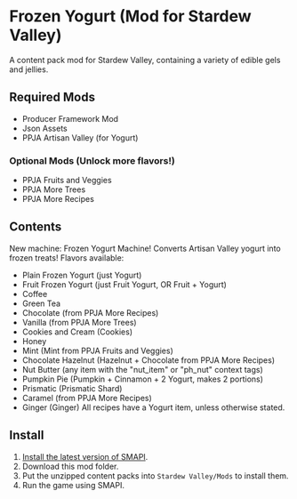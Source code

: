 # Frozen Yogurt (Mod for Stardew Valley)
 A content pack mod for Stardew Valley, containing a variety of edible gels and jellies.
## Required Mods
- Producer Framework Mod
- Json Assets
- PPJA Artisan Valley (for Yogurt)
### Optional Mods (Unlock more flavors!)
- PPJA Fruits and Veggies
- PPJA More Trees
- PPJA More Recipes
## Contents
New machine: Frozen Yogurt Machine! Converts Artisan Valley yogurt into frozen treats!
Flavors available:
- Plain Frozen Yogurt (just Yogurt)
- Fruit Frozen Yogurt (just Fruit Yogurt, OR Fruit + Yogurt)
- Coffee
- Green Tea
- Chocolate (from PPJA More Recipes)
- Vanilla (from PPJA More Trees)
- Cookies and Cream (Cookies)
- Honey
- Mint (Mint from PPJA Fruits and Veggies)
- Chocolate Hazelnut (Hazelnut + Chocolate from PPJA More Recipes)
- Nut Butter (any item with the "nut_item" or "ph_nut" context tags)
- Pumpkin Pie (Pumpkin + Cinnamon + 2 Yogurt, makes 2 portions)
- Prismatic (Prismatic Shard)
- Caramel (from PPJA More Recipes)
- Ginger (Ginger)
All recipes have a Yogurt item, unless otherwise stated.


## Install
1. [Install the latest version of SMAPI](https://smapi.io/).
2. Download this mod folder.
3. Put the unzipped content packs into `Stardew Valley/Mods` to install them.
4. Run the game using SMAPI.
